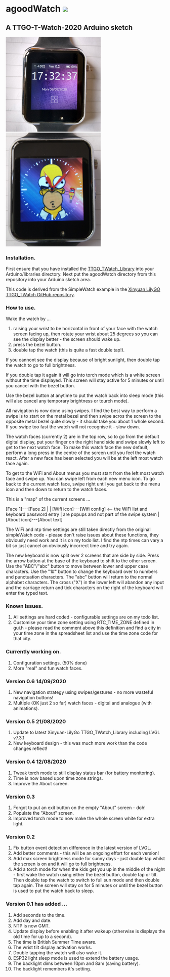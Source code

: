 # agoodWatch	<a href="https://www.buymeacoffee.com/alexgoodyear" target="_blank"><img src="https://img.shields.io/badge/Buy%20me%20a%20coffee-%E2%82%AC5-orange?style=for-the-badge&logo=buy-me-a-coffee" /></a>

## A TTGO-T-Watch-2020 Arduino sketch

<img src="https://github.com/AlexGoodyear/agoodWatch/blob/master/images/agoodWatchV02.jpg" width="300" />
<img src="https://github.com/AlexGoodyear/agoodWatch/blob/master/images/agoodWatchV06.jpg" width="300" />

### Installation.
First ensure that you have installed the [TTGO_TWatch_Library](https://github.com/AlexGoodyear/TTGO_TWatch_Library) into your Arduino/libraries directory. Next put the agoodWatch directory from this repository into your Arduino sketch area.

This code is derived from the SimpleWatch example in the [Xinyuan LilyGO TTGO_TWatch GitHub repository](https://github.com/Xinyuan-LilyGO/TTGO_TWatch_Library).

### How to use.
Wake the watch by ...
1. raising your wrist to be horizontal in front of your face with the watch screen facing up, then rotate your wrist about 25 degrees so you can see the display better - the screen should wake up.
2. press the bezel button.
3. double tap the watch (this is quite a fast double tap!).

If you cannont see the display because of bright sunlight, then double tap the watch to go to full brightness.

If you double tap it again it will go into torch mode which is a white screen without the time displayed. This screen will stay active for 5 minutes or until you cancel with the bezel button.

Use the bezel button at anytime to put the watch back into sleep mode (this will also cancel any temporary brightness or tourch mode).

All navigation is now done using swipes. I find the best way to perform a swipe is to start on the metal bezel and then swipe acros the screen to the opposite metal bezel quite slowly - it should take you about 1 whole second. If you swipe too fast the watch will not recognise it - slow down.

The watch faces (currently 2) are in the top row, so to go from the default digital display, put your finger on the right hand side and swipe slowly left to get to the next watch face. To make this watch face the new default, perform a long press in the centre of the screen until you feel the watch react. After a new face has been selected you will be at the left most watch face again.

To get to the WiFi and About menus you must start from the left most watch face and swipe up. You can swipe left from each new menu icon. To go back to the current watch face, swipe right until you get back to the menu icon and then down to return to the watch faces.

This is a "map" of the current screens ...

[Face 1]---[Face 2]
   |
   |
[Wifi icon]---[Wifi config]    <-- the WiFi list and keyboard password entry
   |				   are popups and not part of the swipe system
   |
[About icon]---[About text]

The WiFi and ntp time settings are still taken directly from the original simpleWatch code - please don't raise issues about these functions, they obviously need work and it is on my todo list. I find the ntp times can vary a bit so just cancel an obviously incorrect time and try again.

The new keyboard is now split over 2 screens that are side by side. Press the arrow button at the base of the keyboard to shift to the other screen. Use the "ABC"/"abc" button to move between lower and upper case characters. Use the "1#" button to change the keyboard over to numbers and punctuation characters. The "abc" button will return to the normal alphabet characters. The cross ("X") in the lower left will abandon any input and the carriage return and tick characters on the right of the keyboard will enter the typed text.

### Known Issues.
1. All settings are hard coded - configurable settings are on my todo list.
2. Customise your time zone setting using RTC_TIME_ZONE defined in gui.h - please read the comment above this definition and find a city in your time zone in the spreadsheet list and use the time zone code for that city.

### Currently working on.
1. Configuration settings. (50% done)
2. More "real" and fun watch faces.

### Version 0.6  14/09/2020
1. New navigation strategy using swipes/gestures - no more wasteful navigation buttons!
2. Multiple (OK just 2 so far) watch faces - digital and analogue (with animations).

### Version 0.5  21/08/2020
1. Update to latest Xinyuan-LilyGo TTGO_TWatch_Library including LVGL v7.3.1
2. New keyboard design - this was much more work than the code changes reflect!

### Version 0.4  12/08/2020
1. Tweak torch mode to still display status bar (for battery monitoring).
2. Time is now based upon time zone strings.
3. Improve the About screen.

### Version 0.3
1. Forgot to put an exit button on the empty "About" screen - doh!
2. Populate the "About" screen.
3. Improved torch mode to now make the whole screen white for extra light.

### Version 0.2
1. Fix button event detection difference in the latest version of LVGL.
2. Add better comments - this will be an ongoing effort for each version!
3. Add max screen brightness mode for sunny days - just double tap whilst the screen is on and it will go to full brightness.
4. Add a torch mode for when the kids get you up in the middle of the night - first wake the watch using either the bezel button, double tap or tilt. Then double tap the watch to switch to full sun mode and then double tap again. The screen will stay on for 5 minutes or until the bezel button is used to put the watch back to sleep.

### Version 0.1 has added ...
1. Add seconds to the time.
2. Add day and date.
3. NTP is now GMT.
4. Update display before enabling it after wakeup (otherwise is displays the old time for up to a second).
5. The time is British Summer Time aware.
6. The wrist tilt display activation works.
7. Double tapping the watch will also wake it.
8. ESP32 light sleep mode is used to extend the battery usage.
9. The backlight dims between 10pm and 8am (saving battery).
10. The backlight remembers it's setting.
